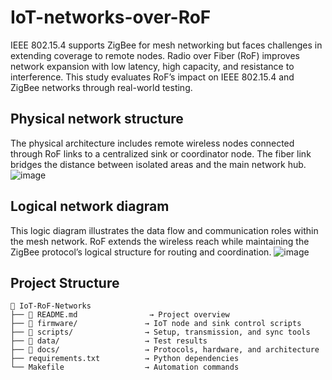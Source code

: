 # IoT-networks-over-RoF
IEEE 802.15.4 supports ZigBee for mesh networking but faces challenges in extending coverage to remote nodes. Radio over Fiber (RoF) improves network expansion with low latency, high capacity, and resistance to interference. This study evaluates RoF’s impact on IEEE 802.15.4 and ZigBee networks through real-world testing.

## Physical network structure
The physical architecture includes remote wireless nodes connected through RoF links to a centralized sink or coordinator node. The fiber link bridges the distance between isolated areas and the main network hub.
![image](https://github.com/user-attachments/assets/33f6407c-09b2-4aa3-b898-1c23db7a79aa)

## Logical network diagram
This logic diagram illustrates the data flow and communication roles within the mesh network. RoF extends the wireless reach while maintaining the ZigBee protocol’s logical structure for routing and coordination.
![image](https://github.com/user-attachments/assets/2ad06c94-da97-4fd8-adb9-cd71166045ec)


## Project Structure
```
📂 IoT-RoF-Networks
├── 📄 README.md                → Project overview
├── 📁 firmware/               → IoT node and sink control scripts
├── 📁 scripts/                → Setup, transmission, and sync tools
├── 📁 data/                   → Test results
├── 📁 docs/                   → Protocols, hardware, and architecture
├── requirements.txt          → Python dependencies
└── Makefile                  → Automation commands
